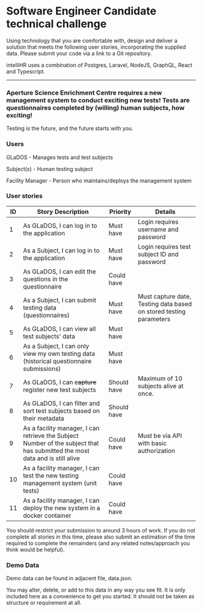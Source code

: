 # Software Engineer Candidate technical challenge

Using technology that you are comfortable with, design and deliver a solution that meets the following user stories, incorporating the supplied data.  Please submit your code via a link to a Git repository.

intelliHR uses a combination of Postgres, Laravel, NodeJS, GraphQL, React and Typescript.

---

### Aperture Science Enrichment Centre requires a new management system to conduct exciting new tests! Tests are questionnaires completed by (willing) human subjects, how exciting!

Testing is the future, and the future starts with you.

### Users

GLaDOS - Manages tests and test subjects

Subject(s) - Human testing subject

Facility Manager - Person who maintains/deploys the management system

### User stories
| ID | Story Description                                                                                                             | Priority    | Details                                                                 |
|----|-------------------------------------------------------------------------------------------------------------------------------|-------------|-------------------------------------------------------------------------|
| 1  | As GLaDOS, I can log in to the application                                                                                    | Must have   | Login requires username and password                                    |
| 2  | As a Subject, I can log in to the application                                                                                 | Must have   | Login requires test subject ID and password                             |
| 3  | As GLaDOS, I can edit the questions in the questionnaire                                                                      | Could have  |                                                                         |
| 4  | As a Subject, I can submit testing data (questionnaires)                                                                      | Must have   | Must capture date,      Testing data based on stored testing parameters |
| 5  | As GLaDOS, I can view all test subjects' data                                                                                 | Must have   |                                                                         |
| 6  | As a Subject, I can only view my own testing data (historical   questionnaire submissions)                                    | Must have   |                                                                         |
| 7  | As GLaDOS, I can ~~capture~~ register new test subjects                                                                       | Should have | Maximum of 10 subjects alive at once.                                   |
| 8  | As GLaDOS, I can filter and sort test subjects based on their metadata                                                        | Should have |                                                                         |
| 9  | As a facility manager, I can retrieve the Subject Number of the subject   that has submitted the most data and is still alive | Could have  | Must be via API with basic authorization                                |
| 10 | As a facility manager, I can test the new testing management system (unit   tests)                                            | Could have  |                                                                         |
| 11 | As a facility manager, I can deploy the new system in a docker container                                                      | Could have  |                                                                         |

You should restrict your submission to around 3 hours of work.  If you do not complete all stories in this time, please also submit an estimation of the time required to complete the remainders (and any related notes/approach you think would be helpful).

### Demo Data

Demo data can be found in adjacent file, data.json.

You may alter, delete, or add to this data in any way you see fit. It is only included here as a convenience to get you started.  It should not be taken as structure or requirement at all.
